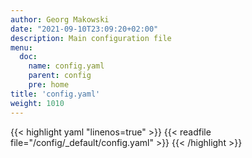 ```yaml
---
author: Georg Makowski
date: "2021-09-10T23:09:20+02:00"
description: Main configuration file
menu:
  doc:
    name: config.yaml
    parent: config
    pre: home
title: 'config.yaml'
weight: 1010
---
```


{{< highlight yaml "linenos=true" >}}
{{< readfile file="/config/_default/config.yaml" >}}
{{< /highlight >}}
